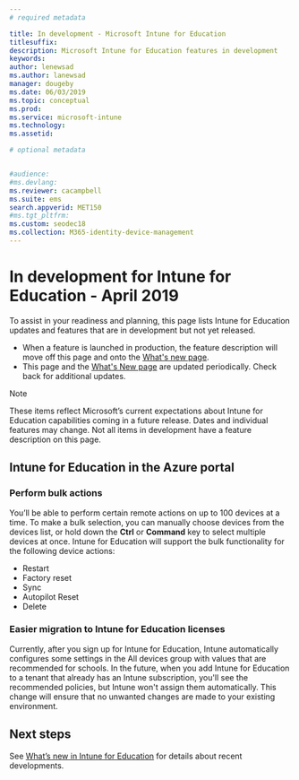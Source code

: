 ```yaml
---
# required metadata

title: In development - Microsoft Intune for Education
titlesuffix: 
description: Microsoft Intune for Education features in development
keywords:
author: lenewsad  
ms.author: lanewsad   
manager: dougeby
ms.date: 06/03/2019 
ms.topic: conceptual
ms.prod:
ms.service: microsoft-intune
ms.technology:
ms.assetid: 

# optional metadata


#audience:
#ms.devlang:
ms.reviewer: cacampbell
ms.suite: ems
search.appverid: MET150
#ms.tgt_pltfrm:
ms.custom: seodec18
ms.collection: M365-identity-device-management
---
```


# In development for Intune for Education - April 2019

To assist in your readiness and planning, this page lists Intune for Education updates and features that are in development but not yet released. 

- When a feature is launched in production, the feature description will move off this page and onto the [What's new page](whats-new-in-edu.md).
- This page and the [What's New page](whats-new-in-edu.md) are updated periodically. Check back for additional updates.  

> [!Note]
> These items reflect Microsoft’s current expectations about Intune for Education capabilities coming in a future release. Dates and individual features may change. Not all items in development have a feature description on this page.   

<!-- 1906 start-->  
## Intune for Education in the Azure portal

### Perform bulk actions
You’ll be able to perform certain remote actions on up to 100 devices at a time. To make a bulk selection, you can manually choose devices from the devices list, or hold down the **Ctrl** or **Command** key to select multiple devices at once. Intune for Education will support the bulk functionality for the following device actions:

* Restart  
* Factory reset  
* Sync  
* Autopilot Reset  
* Delete   

### Easier migration to Intune for Education licenses  
Currently, after you sign up for Intune for Education, Intune automatically configures some settings in the All devices group with values that are recommended for schools. In the future, when you add Intune for Education to a tenant that already has an Intune subscription, you'll see the recommended policies, but Intune won't assign them automatically. This change will ensure that no unwanted changes are made to your existing environment.  

## Next steps   

See [What’s new in Intune for Education](whats-new-in-edu.md) for details about recent developments.  
